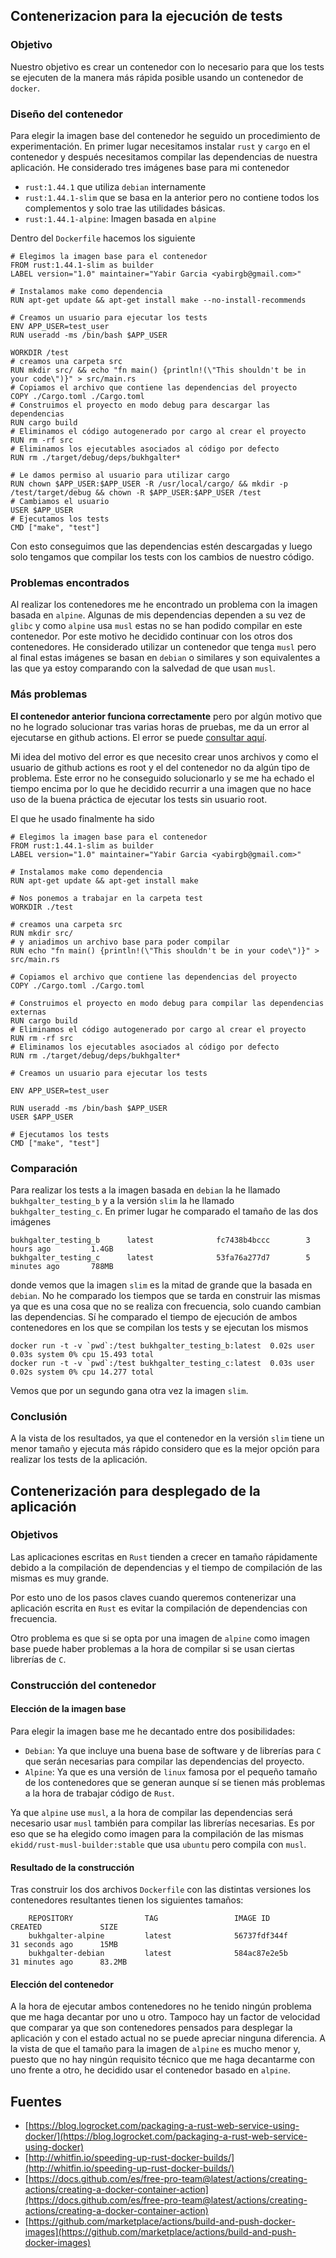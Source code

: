 ## Contenerizacion para la ejecución de tests

### Objetivo 

Nuestro objetivo es crear un contenedor con lo necesario para que los tests se
ejecuten de la manera más rápida posible usando un contenedor de `docker`.

### Diseño del contenedor

Para elegir la imagen base del contenedor he seguido un procedimiento de
experimentación. En primer lugar necesitamos instalar `rust` y `cargo` en el
contenedor y después necesitamos compilar las dependencias de nuestra aplicación.
He considerado tres imágenes base para mi contenedor

- `rust:1.44.1` que utiliza `debian` internamente
- `rust:1.44.1-slim` que se basa en la anterior pero no contiene todos los
  complementos y solo trae las utilidades básicas.
- `rust:1.44.1-alpine`: Imagen basada en `alpine`

Dentro del `Dockerfile` hacemos los siguiente

    # Elegimos la imagen base para el contenedor
    FROM rust:1.44.1-slim as builder
    LABEL version="1.0" maintainer="Yabir Garcia <yabirgb@gmail.com>" 

    # Instalamos make como dependencia
    RUN apt-get update && apt-get install make --no-install-recommends

    # Creamos un usuario para ejecutar los tests
    ENV APP_USER=test_user
    RUN useradd -ms /bin/bash $APP_USER

    WORKDIR /test
    # creamos una carpeta src
    RUN mkdir src/ && echo "fn main() {println!(\"This shouldn't be in your code\")}" > src/main.rs
    # Copiamos el archivo que contiene las dependencias del proyecto
    COPY ./Cargo.toml ./Cargo.toml
    # Construimos el proyecto en modo debug para descargar las dependencias
    RUN cargo build
    # Eliminamos el código autogenerado por cargo al crear el proyecto
    RUN rm -rf src
    # Eliminamos los ejecutables asociados al código por defecto
    RUN rm ./target/debug/deps/bukhgalter*

    # Le damos permiso al usuario para utilizar cargo
    RUN chown $APP_USER:$APP_USER -R /usr/local/cargo/ && mkdir -p /test/target/debug && chown -R $APP_USER:$APP_USER /test
    # Cambiamos el usuario
    USER $APP_USER
    # Ejecutamos los tests
    CMD ["make", "test"]

Con esto conseguimos que las dependencias estén descargadas y luego solo
tengamos que compilar los tests con los cambios de nuestro código.

### Problemas encontrados

Al realizar los contenedores me he encontrado un problema con la imagen basada
en `alpine`. Algunas de mis dependencias dependen a su vez de `glibc` y como
`alpine` usa `musl` estas no se han podido compilar en este contenedor. Por este
motivo he decidido continuar con los otros dos contenedores. He considerado
utilizar un contenedor que tenga `musl` pero al final estas imágenes se basan en
`debian` o similares y son equivalentes a las que ya estoy comparando con la
salvedad de que usan `musl`.

### Más problemas

**El contenedor anterior funciona correctamente** pero por algún motivo que no
he logrado solucionar tras varias horas de pruebas, me da un error al
ejecutarse en github actions. El error se puede [consultar aquí](https://github.com/yabirgb/bukhgalter/runs/1310063225?check_suite_focus=true#step:3:75). 

Mi idea del motivo del error es que necesito crear unos archivos y como el
usuario de github actions es root y el del contenedor no da algún tipo de
problema. Este error no he conseguido solucionarlo y se me ha echado el tiempo
encima por lo que he decidido recurrir a una imagen que no hace uso de la buena
práctica de ejecutar los tests sin usuario root.

El que he usado finalmente ha sido 

    # Elegimos la imagen base para el contenedor
    FROM rust:1.44.1-slim as builder
    LABEL version="1.0" maintainer="Yabir Garcia <yabirgb@gmail.com>" 

    # Instalamos make como dependencia
    RUN apt-get update && apt-get install make

    # Nos ponemos a trabajar en la carpeta test
    WORKDIR ./test

    # creamos una carpeta src
    RUN mkdir src/
    # y aniadimos un archivo base para poder compilar
    RUN echo "fn main() {println!(\"This shouldn't be in your code\")}" > src/main.rs

    # Copiamos el archivo que contiene las dependencias del proyecto
    COPY ./Cargo.toml ./Cargo.toml

    # Construimos el proyecto en modo debug para compilar las dependencias externas
    RUN cargo build
    # Eliminamos el código autogenerado por cargo al crear el proyecto
    RUN rm -rf src
    # Eliminamos los ejecutables asociados al código por defecto
    RUN rm ./target/debug/deps/bukhgalter*

    # Creamos un usuario para ejecutar los tests

    ENV APP_USER=test_user

    RUN useradd -ms /bin/bash $APP_USER
    USER $APP_USER

    # Ejecutamos los tests
    CMD ["make", "test"]

### Comparación

Para realizar los tests a la imagen basada en `debian` la he llamado
`bukhgalter_testing_b` y a la versión `slim` la he llamado `bukhgalter_testing_c`.
En primer lugar he comparado el tamaño de las dos imágenes

    bukhgalter_testing_b      latest              fc7438b4bccc        3 hours ago         1.4GB
    bukhgalter_testing_c      latest              53fa76a277d7        5 minutes ago       788MB

donde vemos que la imagen `slim` es la mitad de grande que la basada en
`debian`. No he comparado los tiempos que se tarda en construir las mismas ya
que es una cosa que no se realiza con frecuencia, solo cuando cambian las
dependencias. Sí he comparado el tiempo de ejecución de ambos contenedores en
los que se compilan los tests y se ejecutan los mismos

    docker run -t -v `pwd`:/test bukhgalter_testing_b:latest  0.02s user 0.03s system 0% cpu 15.493 total
    docker run -t -v `pwd`:/test bukhgalter_testing_c:latest  0.03s user 0.02s system 0% cpu 14.277 total

Vemos que por un segundo gana otra vez la imagen `slim`.

### Conclusión

A la vista de los resultados, ya que el contenedor en la versión `slim` tiene un
menor tamaño y ejecuta más rápido considero que es la mejor opción para realizar
los tests de la aplicación.

## Contenerización para desplegado de la aplicación

### Objetivos

Las aplicaciones escritas en `Rust` tienden a crecer en tamaño rápidamente
debido a la compilación de dependencias y el tiempo de compilación de las mismas
es muy grande. 

Por esto uno de los pasos claves cuando queremos contenerizar una aplicación
escrita en `Rust` es evitar la compilación de dependencias con frecuencia.

Otro problema es que si se opta por una imagen de `alpine` como imagen base
puede haber problemas a la hora de compilar si se usan ciertas librerías de 
`C`. 

### Construcción del contenedor

#### Elección de la imagen base

Para elegir la imagen base me he decantado entre dos posibilidades:

- `Debian`: Ya que incluye una buena base de software y de librerías para `C` que serán necesarias para compilar las dependencias del proyecto.
- `Alpine`: Ya que es una versión de `linux` famosa por el pequeño tamaño de los
  contenedores que se generan aunque sí se tienen más problemas a la hora de
  trabajar código de `Rust`.

Ya que `alpine` use `musl`, a la hora de compilar las dependencias será
necesario usar `musl` también para compilar las librerías necesarias. Es por eso
que se ha elegido como imagen para la compilación de las mismas `ekidd/rust-musl-builder:stable` que usa `ubuntu` pero compila con `musl`.

#### Resultado de la construcción

Tras construir los dos archivos `Dockerfile` con las distintas versiones los
contenedores resultantes tienen los siguientes tamaños:

        REPOSITORY                TAG                 IMAGE ID            CREATED             SIZE
        bukhgalter-alpine         latest              56737fdf344f        31 seconds ago      15MB
        bukhgalter-debian         latest              584ac87e2e5b        31 minutes ago      83.2MB

#### Elección del contenedor

A la hora de ejecutar ambos contenedores no he tenido ningún problema que me
haga decantar por uno u otro. Tampoco hay un factor de velocidad que comparar ya
que son contenedores pensados para desplegar la aplicación y con el estado
actual no se puede apreciar ninguna diferencia. A la vista de que el tamaño para
la imagen de `alpine` es mucho menor y, puesto que no hay ningún requisito
técnico que me haga decantarme con uno frente a otro, he decidido usar el
contenedor basado en `alpine`.

## Fuentes 

- [https://blog.logrocket.com/packaging-a-rust-web-service-using-docker/](https://blog.logrocket.com/packaging-a-rust-web-service-using-docker)
- [http://whitfin.io/speeding-up-rust-docker-builds/](http://whitfin.io/speeding-up-rust-docker-builds/)
- [https://docs.github.com/es/free-pro-team@latest/actions/creating-actions/creating-a-docker-container-action](https://docs.github.com/es/free-pro-team@latest/actions/creating-actions/creating-a-docker-container-action)
- [https://github.com/marketplace/actions/build-and-push-docker-images](https://github.com/marketplace/actions/build-and-push-docker-images)